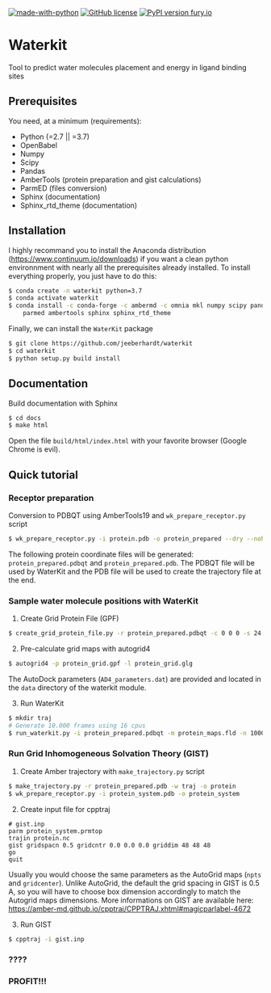 [![made-with-python](https://img.shields.io/badge/Made%20with-Python-1f425f.svg)](https://www.python.org/) [![GitHub license](https://img.shields.io/github/license/Naereen/StrapDown.js.svg)](https://github.com/Naereen/StrapDown.js/blob/master/LICENSE) [![PyPI version fury.io](https://img.shields.io/badge/version-0.3-green.svg)](https://pypi.python.org/pypi/ansicolortags/) 

# Waterkit
Tool to predict water molecules placement and energy in ligand binding sites

## Prerequisites

You need, at a minimum (requirements):
* Python (=2.7 || =3.7)
* OpenBabel
* Numpy 
* Scipy
* Pandas
* AmberTools (protein preparation and gist calculations)
* ParmED (files conversion)
* Sphinx (documentation)
* Sphinx_rtd_theme (documentation)

## Installation

I highly recommand you to install the Anaconda distribution (https://www.continuum.io/downloads) if you want a clean python environnment with nearly all the prerequisites already installed. To install everything properly, you just have to do this:
```bash
$ conda create -n waterkit python=3.7
$ conda activate waterkit
$ conda install -c conda-forge -c ambermd -c omnia mkl numpy scipy pandas openbabel=2.4.1 \
    parmed ambertools sphinx sphinx_rtd_theme
```

Finally, we can install the `WaterKit` package
```bash
$ git clone https://github.com/jeeberhardt/waterkit
$ cd waterkit
$ python setup.py build install
```

## Documentation

Build documentation with Sphinx
```bash
$ cd docs
$ make html
```

Open the file ```build/html/index.html``` with your favorite browser (Google Chrome is evil).

## Quick tutorial

### Receptor preparation

Conversion to PDBQT using AmberTools19 and `wk_prepare_receptor.py` script
```bash
$ wk_prepare_receptor.py -i protein.pdb -o protein_prepared --dry --nohyd --pdb --pdbqt
```

The following protein coordinate files will be generated: ```protein_prepared.pdbqt``` and ```protein_prepared.pdb```. The PDBQT file will be used by WaterKit and the PDB file will be used to create the trajectory file at the end.

### Sample water molecule positions with WaterKit

1. Create Grid Protein File (GPF)
```bash
$ create_grid_protein_file.py -r protein_prepared.pdbqt -c 0 0 0 -s 24 24 24 -o protein.gpf
```

2. Pre-calculate grid maps with autogrid4
```bash
$ autogrid4 -p protein_grid.gpf -l protein_grid.glg
```

The AutoDock parameters (```AD4_parameters.dat```) are provided and located in the ```data``` directory of the waterkit module.

3. Run WaterKit
```bash
$ mkdir traj
# Generate 10.000 frames using 16 cpus
$ run_waterkit.py -i protein_prepared.pdbqt -m protein_maps.fld -n 10000 -j 16 -o traj
```

### Run Grid Inhomogeneous Solvation Theory (GIST)

1. Create Amber trajectory with `make_trajectory.py` script
```bash
$ make_trajectory.py -r protein_prepared.pdb -w traj -o protein
$ wk_prepare_receptor.py -i protein_system.pdb -o protein_system
```

2. Create input file for cpptraj
```
# gist.inp
parm protein_system.prmtop
trajin protein.nc
gist gridspacn 0.5 gridcntr 0.0 0.0 0.0 griddim 48 48 48
go
quit
```

Usually you would choose the same parameters as the AutoGrid maps (```npts``` and ```gridcenter```). Unlike AutoGrid, the default the grid spacing in GIST is 0.5 A, so you will have to choose box dimension accordingly to match the Autogrid maps dimensions. More informations on GIST are available here: https://amber-md.github.io/cpptraj/CPPTRAJ.xhtml#magicparlabel-4672

3. Run GIST

```bash
$ cpptraj -i gist.inp
```

### ????
### PROFIT!!!
